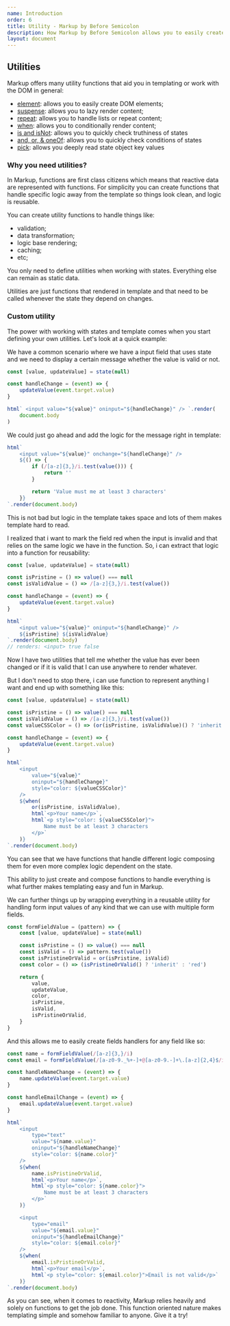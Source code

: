```yaml
---
name: Introduction
order: 6
title: Utility - Markup by Before Semicolon
description: How Markup by Before Semicolon allows you to easily create DOM elements
layout: document
---
```


## Utilities

Markup offers many utility functions that aid you in templating or work with the DOM in general:

-   [element](./element.md): allows you to easily create DOM elements;
-   [suspense](./suspense.md): allows you to lazy render content;
-   [repeat](./repeat.md): allows you to handle lists or repeat content;
-   [when](./when.md): allows you to conditionally render content;
-   [is and isNot](./is-&-isnot.md): allows you to quickly check truthiness of states
-   [and, or, & oneOf](./and-or-&-oneof.md): allows you to quickly check conditions of states
-   [pick](./pick.md): allows you deeply read state object key values

### Why you need utilities?

In Markup, functions are first class citizens which means that reactive data are represented with functions. For simplicity you can create functions that handle specific logic away from the template so things look clean, and logic is reusable.

You can create utility functions to handle things like:

-   validation;
-   data transformation;
-   logic base rendering;
-   caching;
-   etc;

You only need to define utilities when working with states. Everything else can remain as static data.

Utilities are just functions that rendered in template and that need to be called whenever the state they depend on changes.

### Custom utility

The power with working with states and template comes when you start defining your own utilities. Let's look at a quick example:

We have a common scenario where we have a input field that uses state and we need to display a certain message whether the value is valid or not.

```javascript
const [value, updateValue] = state(null)

const handleChange = (event) => {
    updateValue(event.target.value)
}

html` <input value="${value}" oninput="${handleChange}" /> `.render(
    document.body
)
```

We could just go ahead and add the logic for the message right in template:

```javascript
html`
    <input value="${value}" onchange="${handleChange}" />
    ${() => {
        if (/[a-z]{3,}/i.test(value())) {
            return ''
        }

        return 'Value must me at least 3 characters'
    }}
`.render(document.body)
```

This is not bad but logic in the template takes space and lots of them makes template hard to read.

I realized that i want to mark the field red when the input is invalid and that relies on the same logic we have in the function. So, i can extract that logic into a function for reusability:

```javascript
const [value, updateValue] = state(null)

const isPristine = () => value() === null
const isValidValue = () => /[a-z]{3,}/i.test(value())

const handleChange = (event) => {
    updateValue(event.target.value)
}

html`
    <input value="${value}" oninput="${handleChange}" />
    ${isPristine} ${isValidValue}
`.render(document.body)
// renders: <input> true false
```

Now I have two utilities that tell me whether the value has ever been changed or if it is valid that I can use anywhere to render whatever.

But I don't need to stop there, i can use function to represent anything I want and end up with something like this:

```javascript
const [value, updateValue] = state(null)

const isPristine = () => value() === null
const isValidValue = () => /[a-z]{3,}/i.test(value())
const valueCSSColor = () => (or(isPristine, isValidValue)() ? 'inherit' : 'red')

const handleChange = (event) => {
    updateValue(event.target.value)
}

html`
    <input
        value="${value}"
        oninput="${handleChange}"
        style="color: ${valueCSSColor}"
    />
    ${when(
        or(isPristine, isValidValue),
        html`<p>Your name</p>`,
        html`<p style="color: ${valueCSSColor}">
            Name must be at least 3 characters
        </p>`
    )}
`.render(document.body)
```

You can see that we have functions that handle different logic composing them for even more complex logic dependent on the state.

This ability to just create and compose functions to handle everything is what further makes templating easy and fun in Markup.

We can further things up by wrapping everything in a reusable utility for handling form input values of any kind that we can use with multiple form fields.

```javascript
const formFieldValue = (pattern) => {
    const [value, updateValue] = state(null)

    const isPristine = () => value() === null
    const isValid = () => pattern.test(value())
    const isPristineOrValid = or(isPristine, isValid)
    const color = () => (isPristineOrValid() ? 'inherit' : 'red')

    return {
        value,
        updateValue,
        color,
        isPristine,
        isValid,
        isPristineOrValid,
    }
}
```

And this allows me to easily create fields handlers for any field like so:

```javascript
const name = formFieldValue(/[a-z]{3,}/i)
const email = formFieldValue(/[a-z0-9._%+-]+@[a-z0-9.-]+\.[a-z]{2,4}$/i)

const handleNameChange = (event) => {
    name.updateValue(event.target.value)
}

const handleEmailChange = (event) => {
    email.updateValue(event.target.value)
}

html`
    <input
        type="text"
        value="${name.value}"
        oninput="${handleNameChange}"
        style="color: ${name.color}"
    />
    ${when(
        name.isPristineOrValid,
        html`<p>Your name</p>`,
        html`<p style="color: ${name.color}">
            Name must be at least 3 characters
        </p>`
    )}

    <input
        type="email"
        value="${email.value}"
        oninput="${handleEmailChange}"
        style="color: ${email.color}"
    />
    ${when(
        email.isPristineOrValid,
        html`<p>Your email</p>`,
        html`<p style="color: ${email.color}">Email is not valid</p>`
    )}
`.render(document.body)
```

As you can see, when it comes to reactivity, Markup relies heavily and solely on functions to get the job done. This function oriented nature makes templating simple and somehow familiar to anyone. Give it a try!
